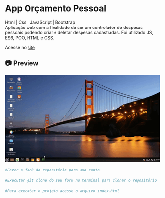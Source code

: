 # App Orçamento Pessoal

<p>
Html | Css | JavaScript | Bootstrap<br>
Aplicação web com a finalidade de ser um controlador de despesas pessoais podendo criar e deletar despesas cadastradas. Foi utilizado JS, ES6, POO, HTML e CSS.
</p>

Acesse no [site](https://orcamentopessoal.ml/)<br>

<h2>📷 Preview</h2>

<img src="./cinnamon-20210408-15.gif">

<br>

```bash
#Fazer o fork do repositório para sua conta

#Executar git clone do seu fork no terminal para clonar o repositório

#Para executar o projeto acesse o arquivo index.html
```